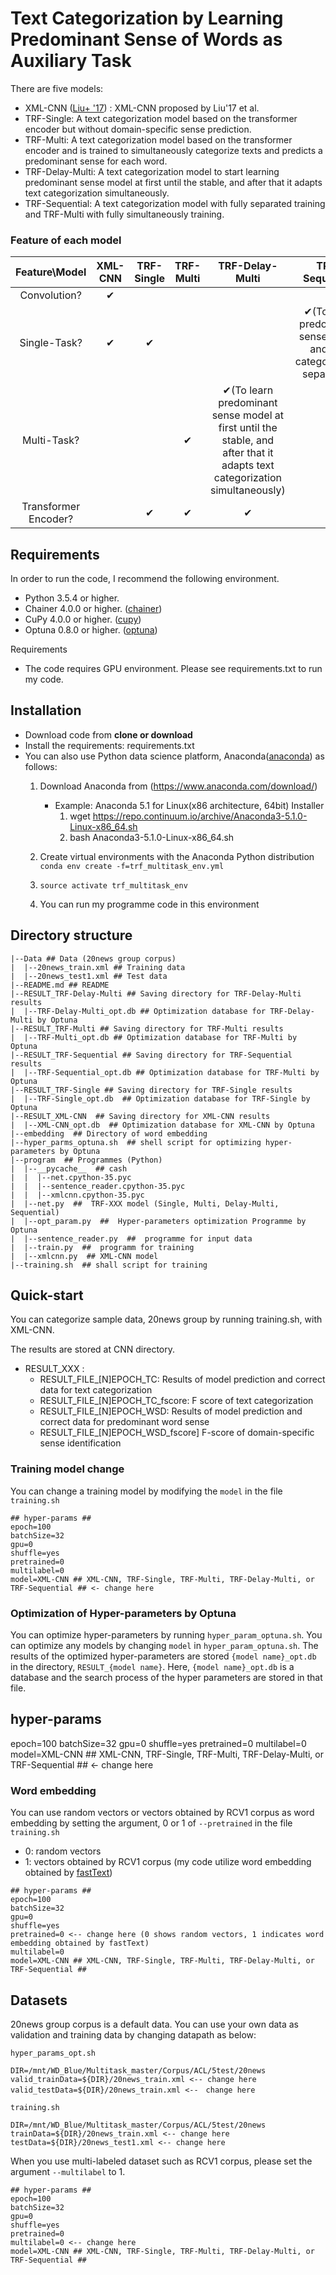 Text Categorization by Learning Predominant Sense of Words as Auxiliary Task
==
There are five models:

* XML-CNN ([Liu+ '17](http://nyc.lti.cs.cmu.edu/yiming/Publications/jliu-sigir17.pdf)) : XML-CNN proposed by Liu'17 et al.
* TRF-Single: A text categorization model based on the transformer encoder but without domain-specific sense prediction.
* TRF-Multi: A text categorization model based on the transformer encoder and is trained to simultaneously categorize texts and predicts a predominant sense for each word.
* TRF-Delay-Multi: A text categorization model to start learning predominant sense model at first until the stable, and after that it adapts text categorization simultaneously.
* TRF-Sequential: A text categorization model with fully separated training and TRF-Multi with fully simultaneously training.


### Feature of each model

|      Feature\Model     | XML-CNN | TRF-Single | TRF-Multi |                        TRF-Delay-Multi                       |        TRF-Sequential       |
|:--------------------:|:-------:|:----------:|:---------:|:------------------------------------------------------------:|:---------------------------:|
| Convolution?         |    ✔    |            |           |                                                              |                             |
| Single-Task?         |    ✔    |      ✔     |           |                                                              | ✔(To learn predominant sense model and text categorization separately) |
|      Multi-Task?     |         |            |     ✔     | ✔(To learn predominant sense model at first until the stable, and after that it adapts text categorization simultaneously) |                             |
| Transformer Encoder? |         |      ✔     |     ✔     |                               ✔                              |              ✔              |

## Requirements
In order to run the code, I recommend the following environment.
* Python 3.5.4 or higher.
* Chainer 4.0.0 or higher. ([chainer](http://chainer.org/))
* CuPy 4.0.0 or higher. ([cupy](https://cupy.chainer.org/))
* Optuna 0.8.0 or higher.  ([optuna](https://optuna.org/))

Requirements 
* The code requires GPU environment. Please see requirements.txt to run my code.

## Installation
* Download code from **clone or download**
* Install the requirements: requirements.txt
* You can also use Python data science platform, Anaconda([anaconda](https://www.anaconda.com/enterprise/)) as follows:
    1. Download Anaconda from (https://www.anaconda.com/download/)
        * Example: Anaconda 5.1 for Linux(x86 architecture, 64bit) Installer
            1. wget https://repo.continuum.io/archive/Anaconda3-5.1.0-Linux-x86_64.sh
            2. bash Anaconda3-5.1.0-Linux-x86_64.sh

    2. Create virtual environments with the Anaconda Python distribution
        ```conda env create -f=trf_multitask_env.yml```
    3. ```source activate trf_multitask_env```
    4. You can run my programme code in this environment

## Directory structure
```
|--Data ## Data (20news group corpus)
|  |--20news_train.xml ## Training data
|  |--20news_test1.xml ## Test data
|--README.md ## README
|--RESULT_TRF-Delay-Multi ## Saving directory for TRF-Delay-Multi results
|  |--TRF-Delay-Multi_opt.db ## Optimization database for TRF-Delay-Multi by Optuna
|--RESULT_TRF-Multi ## Saving directory for TRF-Multi results
|  |--TRF-Multi_opt.db ## Optimization database for TRF-Multi by Optuna
|--RESULT_TRF-Sequential ## Saving directory for TRF-Sequential results
|  |--TRF-Sequential_opt.db ## Optimization database for TRF-Multi by Optuna
|--RESULT_TRF-Single ## Saving directory for TRF-Single results
|  |--TRF-Single_opt.db  ## Optimization database for TRF-Single by Optuna
|--RESULT_XML-CNN  ## Saving directory for XML-CNN results
|  |--XML-CNN_opt.db  ## Optimization database for XML-CNN by Optuna
|--embedding  ## Directory of word embedding
|--hyper_parms_optuna.sh  ## shell script for optimizing hyper-parameters by Optuna
|--program  ## Programmes (Python)
|  |--__pycache__  ## cash
|  |  |--net.cpython-35.pyc
|  |  |--sentence_reader.cpython-35.pyc
|  |  |--xmlcnn.cpython-35.pyc
|  |--net.py  ##  TRF-XXX model (Single, Multi, Delay-Multi, Sequential)
|  |--opt_param.py  ##  Hyper-parameters optimization Programme by Optuna
|  |--sentence_reader.py  ##  programme for input data
|  |--train.py  ##  programm for training
|  |--xmlcnn.py  ## XML-CNN model
|--training.sh  ## shall script for training

```

## Quick-start
You can categorize sample data, 20news group by running training.sh, with XML-CNN.

The results are stored at CNN directory.

* RESULT_XXX :
    * RESULT_FILE_[N]EPOCH_TC: Results of model prediction and correct data for text categorization
    * RESULT_FILE_[N]EPOCH_TC_fscore: F score of text categorization
    * RESULT_FILE_[N]EPOCH_WSD: Results of model prediction and correct data for predominant word sense
    * RESULT_FILE_[N]EPOCH_WSD_fscore] F-score of domain-specific sense identification

### Training model change
You can change a training model by modifying the ```model``` in the file ```training.sh```
```                                                                                                                 
## hyper-params ##
epoch=100
batchSize=32
gpu=0
shuffle=yes
pretrained=0
multilabel=0
model=XML-CNN ## XML-CNN, TRF-Single, TRF-Multi, TRF-Delay-Multi, or TRF-Sequential ## <- change here
```

### Optimization of Hyper-parameters by Optuna ###
You can optimize hyper-parameters by running ````hyper_param_optuna.sh````.
You can optimize any models by changing ```model``` in ````hyper_param_optuna.sh````.
The results of the optimized hyper-parameters are stored `{model name}_opt.db` in the directory,
`RESULT_{model name}`. Here, `{model name}_opt.db` is a database and
the search process of the hyper parameters are stored in that file.

## hyper-params ##
epoch=100
batchSize=32
gpu=0
shuffle=yes
pretrained=0
multilabel=0
model=XML-CNN ## XML-CNN, TRF-Single, TRF-Multi, TRF-Delay-Multi, or TRF-Sequential ## <- change here


### Word embedding

You can use random vectors or vectors obtained by RCV1 corpus as word embedding by setting the argument, 0 or 1 of `--pretrained` in the file ```training.sh```
* 0: random vectors
* 1: vectors obtained by RCV1 corpus (my code utilize word embedding obtained by [fastText](https://github.com/facebookresearch/fastText))

```
## hyper-params ##
epoch=100
batchSize=32
gpu=0
shuffle=yes
pretrained=0 <-- change here (0 shows random vectors, 1 indicates word embedding obtained by fastText)
multilabel=0
model=XML-CNN ## XML-CNN, TRF-Single, TRF-Multi, TRF-Delay-Multi, or TRF-Sequential ##
```

## Datasets ##

20news group corpus is a default data. You can use your own data as
validation and training data by changing datapath as below:

`hyper_params_opt.sh`
```
DIR=/mnt/WD_Blue/Multitask_master/Corpus/ACL/5test/20news
valid_trainData=${DIR}/20news_train.xml <-- change here
valid_testData=${DIR}/20news_train.xml <--　change here
```
`training.sh`
```
DIR=/mnt/WD_Blue/Multitask_master/Corpus/ACL/5test/20news
trainData=${DIR}/20news_train.xml <-- change here
testData=${DIR}/20news_test1.xml <-- change here
```
When you use multi-labeled dataset such as RCV1 corpus, please set the argument `--multilabel` to 1.


```
## hyper-params ##
epoch=100
batchSize=32
gpu=0
shuffle=yes
pretrained=0
multilabel=0 <-- change here
model=XML-CNN ## XML-CNN, TRF-Single, TRF-Multi, TRF-Delay-Multi, or TRF-Sequential ##
```


